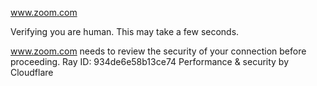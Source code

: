 www.zoom.com

Verifying you are human. This may take a few seconds.

www.zoom.com needs to review the security of your connection before proceeding.
Ray ID: 934de6e58b13ce74
Performance & security by Cloudflare